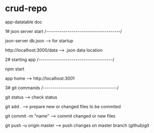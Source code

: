 # crud-repo
app-datatable doc

1# json server start /--------------------------------------/

json-server db.json --> for startup 

http://localhost:3000/data --> .json data location





2# starting app /--------------------------------------/

npm start

app home --> http://localhost:3001 





3# git commands /--------------------------------------/

git status  --> check status

git add .  --> prepare new or changed files to be commited

git commit -m "name"  --> commit changed or new files

git push -u origin master   --> push changes on master branch (github)git



